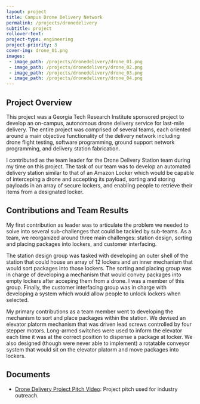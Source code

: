 ```yaml
---
layout: project
title: Campus Drone Delivery Network
permalink: /projects/dronedelivery
subtitle: project
rollover-text:
project-type: engineering
project-priority: 3
cover-img: drone_01.png
images:
 - image_path: /projects/dronedelivery/drone_01.png  
 - image_path: /projects/dronedelivery/drone_02.png
 - image_path: /projects/dronedelivery/drone_03.png
 - image_path: /projects/dronedelivery/drone_04.png   
---
```


## Project Overview

This project was a Georgia Tech Research Institute sponsored project to develop an on-campus, autonomous drone delivery service for last-mile delivery. The entire project was comprised of several teams, each oriented around a main objective functionality of the delivery network including drone flight testing, software programming, ground support network programming, and delivery station fabrication.

I contributed as the team leader for the Drone Delivery Station team during my time on this project. The task of our team was to develop an automated delivery station similar to that of an Amazon Locker which would be capable of interceping a drone and accepting its payload, sorting and storing payloads in an array of secure lockers, and enabling people to retrieve their items from a designated locker.

## Contributions and Team Results

My first contribution as leader was to articulate the problem we needed to solve into several sub-challenges that could be tackled by sub-teams. As a team, we reorganized around three main challenges: station design, sorting and placing packages into lockers, and customer interfacing. 

The station design group was tasked with developing an outer shell of the station that could house an array of 12 lockers and an inner mechanism that would sort packages into those lockers. The sorting and placing group was in charge of developing a mechanism that would convey packages into empty lockers after acceping them from a drone. I was a member of this group. Finally, the customer interfacing group was in charge with developing a system which would allow people to unlock lockers when selected. 

My primary contributions as a team member went to developing the mechanism to sort and place packages within the station. We devised an elevator platorm mechanism that was driven lead screws controlled by four stepper motors. Long-armed switches were used to inform the elevator each time it was at the correct position to dispense a package at locker. We also designed (though were never able to implement) a rotatable conveyor system that would sit on the elevator platorm and move packages into lockers.

## Documents

* [Drone Delivery Project Pitch Video](/projects/dronedelivery/DroneVideo.mp4): Project pitch used for industry outreach.